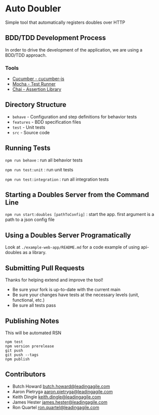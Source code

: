 # Auto Doubler

Simple tool that automatically registers doubles over HTTP

## BDD/TDD Development Process

In order to drive the development of the application, we are using a BDD/TDD approach.

### Tools
- [Cucumber - cucumber-js](https://cucumber.io/docs/installation/javascript/)
- [Mocha - Test Runner](https://mochajs.org/)
- [Chai - Assertion Library](https://www.chaijs.com/)


## Directory Structure
- `behave` - Configuration and step definitions for behavior tests
- `features` - BDD specification files
- `test` - Unit tests
- `src` - Source code


## Running Tests
`npm run behave`
: run all behavior tests

`npm run test:unit`
: run unit tests

`npm run test:integration`
: run all integration tests

## Starting a Doubles Server from the Command Line
`npm run start:doubles [pathToConfig]`
: start the app. first argument is a path to a json config file

## Using a Doubles Server Programatically
Look at `./example-web-app/README.md` for a code example of using api-doubles as a library.

## Submitting Pull Requests

Thanks for helping extend and improve the tool!

* Be sure your fork is up-to-date with the current main
* Be sure your changes have tests at the necessary levels (unit, functional, etc.)
* Be sure all tests pass

## Publishing Notes

This will be automated RSN

```shell
npm test
npm version prerelease
git push
git push --tags
npm publish
```

## Contributors

- Butch Howard <butch.howard@leadingagile.com>
- Aaron Pietryga <aaron.pietryga@leadingagile.com>
- Keith Dingle <keith.dingle@leadingagile.com>
- James Hester <james.hester@leadingagile.com>
- Ron Quartel <ron.quartel@leadingagile.com>
